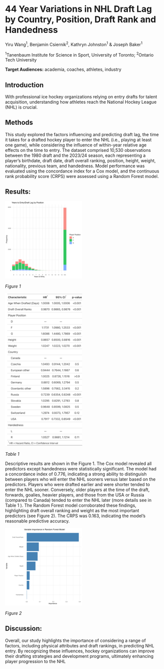 # 44 Year Variations in NHL Draft Lag by Country, Position, Draft Rank and Handedness

Yiru Wang<sup>1</sup>, Benjamin Csiernik<sup>2</sup>, Kathryn Johnston<sup>1</sup> & Joseph Baker<sup>1</sup>

<sup>1</sup>Tanenbaum Institute for Science in Sport, University of Toronto;  <sup>2</sup>Ontario Tech University

**Target Audiences:** academia, coaches, athletes, industry


## Introduction

With professional ice hockey organizations relying on entry drafts for talent acquisition, understanding how athletes reach the National Hockey League (NHL) is crucial. 

## Methods 

This study explored the factors influencing and predicting draft lag, the time it takes for a drafted hockey player to enter the NHL (i.e., playing at least one game), while considering the influence of within-year relative age effects on the time to entry. The dataset comprised 10,530 observations between the 1980 draft and the 2023/24 season, each representing a player’s birthdate, draft date, draft overall ranking, position, height, weight, nationality, previous team, and handedness. Model performance was evaluated using the concordance index for a Cox model, and the continuous rank probability score (CRPS) were assessed using a Random Forest model. 


## Results:

<img src="./img/yte_by_position.png" width=50% height=50%>

*Figure 1*

<img src="./img/cox_table.png" width=50% height=50%>

*Table 1*

Descriptive results are shown in the Figure 1. The Cox model revealed all predictors except handedness were statistically significant. The model had a concordance index of 0.776, indicating a strong ability to distinguish between players who will enter the NHL sooners versus later based on the predictors. Players who were drafted earlier and were shorter tended to enter the NHL sooner. Conversely, older players at the time of the draft, forwards, goalies, heavier players, and those from the USA or Russia (compared to Canada) tended to enter the NHL later (more details see in Table 1 ). The Random Forest model corroborated these findings, highlighting draft overall ranking and weight as the most important predictors (see Figure 2). The CRPS was 0.163, indicating the model’s reasonable predictive accuracy.

<img src="./img/variable_importance.png" width=50% height=50%>

*Figure 2*

## Discussion:

Overall, our study highlights the importance of considering a range of factors, including physical attributes and draft rankings, in  predicting NHL entry. By recognizing these influences, hockey organizations can improve their drafting strategies and development programs, ultimately enhancing player progression to the NHL


